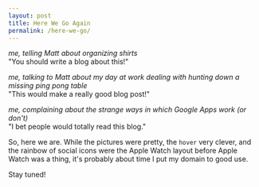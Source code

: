 ```yaml
---
layout: post
title: Here We Go Again
permalink: /here-we-go/
---
```


*me, telling Matt about organizing shirts*  
"You should write a blog about this!"

*me, talking to Matt about my day at work dealing with hunting down a missing ping pong table*  
"This would make a really good blog post!"

*me, complaining about the strange ways in which Google Apps work (or don't)*  
"I bet people would totally read this blog."

So, here we are. While the pictures were pretty, the `hover` very clever, and the rainbow of social icons were the Apple Watch layout before Apple Watch was a thing, it's probably about time I put my domain to good use. 

Stay tuned!